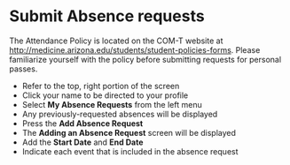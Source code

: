 # Submit Absence requests
The Attendance Policy is located on the COM-T website at http://medicine.arizona.edu/students/student-policies-forms. Please familiarize yourself with the policy before submitting requests for personal passes.   
* Refer to the top, right portion of the screen
* Click your name to be directed to your profile
* Select **My Absence Requests** from the left menu
* Any previously-requested absences will be displayed
* Press the **Add Absence Request**
* The **Adding an Absence Request** screen will be displayed
* Add the **Start Date** and **End Date**
* Indicate each event that is included in the absence request
